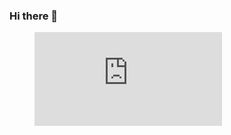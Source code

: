 ### Hi there 👋

<figure><embed src="https://wakatime.com/share/@3ded9e38-03a7-4cc3-bfcc-9a113d1f3b7a/fc4159be-b900-4fb1-a7b5-1c15ada51929.svg"></embed></figure>
